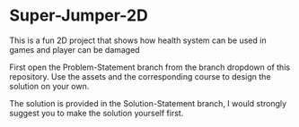 # Super-Jumper-2D
This is a fun 2D project that shows how health system can be used in games and player can be damaged

First open the Problem-Statement branch from the branch dropdown of this repository. Use the assets and the corresponding course to design the solution on your own. 

The solution is provided in the Solution-Statement branch, I would strongly suggest you to make the solution yourself first.
